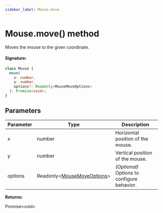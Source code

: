 ```yaml
---
sidebar_label: Mouse.move
---
```


# Mouse.move() method

Moves the mouse to the given coordinate.

#### Signature:

```typescript
class Mouse {
  move(
    x: number,
    y: number,
    options?: Readonly<MouseMoveOptions>
  ): Promise<void>;
}
```

## Parameters

| Parameter | Type                                                                | Description                                 |
| --------- | ------------------------------------------------------------------- | ------------------------------------------- |
| x         | number                                                              | Horizontal position of the mouse.           |
| y         | number                                                              | Vertical position of the mouse.             |
| options   | Readonly&lt;[MouseMoveOptions](./puppeteer.mousemoveoptions.md)&gt; | _(Optional)_ Options to configure behavior. |

**Returns:**

Promise&lt;void&gt;
